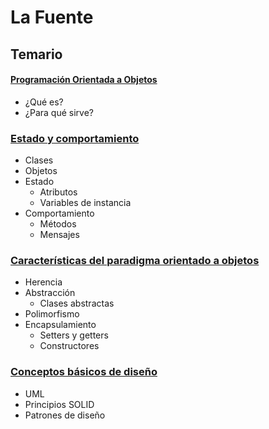 # La Fuente
## Temario
#### [Programación Orientada a Objetos](#/1)
- ¿Qué es?
- ¿Para qué sirve?
### [Estado y comportamiento](#/2)
- Clases
- Objetos
- Estado
    - Atributos
    - Variables de instancia
- Comportamiento
    - Métodos
    - Mensajes
### [Características del paradigma orientado a objetos](#/3)
- Herencia
- Abstracción
    - Clases abstractas
- Polimorfismo
- Encapsulamiento
    - Setters y getters
    - Constructores
### [Conceptos básicos de diseño](#/4)
- UML
- Principios SOLID
- Patrones de diseño


